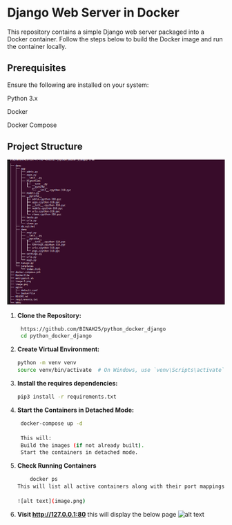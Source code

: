 # Django Web Server in Docker
This repository contains a simple Django web server packaged into a Docker container. Follow the steps below to build the Docker image and run the container locally.

## Prerequisites

Ensure the following are installed on your system:

Python 3.x

Docker

Docker Compose

## Project Structure
![alt text](image-2.png)

1. **Clone the Repository:**
   ```bash
    https://github.com/BINAH25/python_docker_django
    cd python_docker_django

2. **Create Virtual Environment:**
   ```bash
   python -m venv venv
   source venv/bin/activate  # On Windows, use `venv\Scripts\activate`

3. **Install the requires dependencies:**
   ```bash
   pip3 install -r requirements.txt

4. **Start the Containers in Detached Mode:**
   ```bash
    docker-compose up -d

    This will:
    Build the images (if not already built).
    Start the containers in detached mode.

5. **Check Running Containers**

    ```bash
        docker ps
    This will list all active containers along with their port mappings.

    ![alt text](image.png)

6. **Visit http://127.0.0.1:80**
    this will display the below page
    ![alt text](image-1.png)